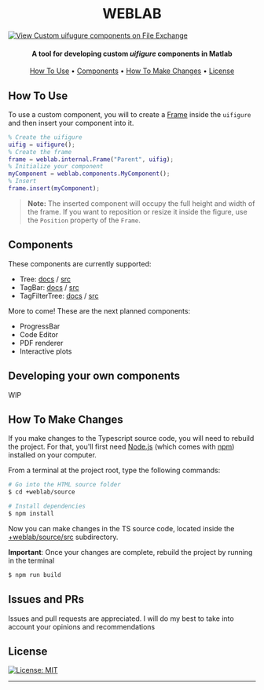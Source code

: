 <h1 align="center">
  WEBLAB
</h1>

[![View Custom uifugure components on File Exchange](https://www.mathworks.com/matlabcentral/images/matlab-file-exchange.svg)](https://www.mathworks.com/matlabcentral/fileexchange/128439-custom-uifugure-components)

<h4 align="center">A tool for developing custom <em>uifigure</em> components in Matlab</h4>


<p align="center">
  <a href="#how-to-use">How To Use</a> • 
  <a href="#components">Components</a> • 
  <a href="#how-to-make-changes">How To Make Changes</a> •
  <a href="#license">License</a>
</p>



## How To Use

To use a custom component, you will to create a
[Frame](/%2Bweblab/%2Binternal/Frame.m) inside the `uifigure` and then insert
your component into it.

```matlab
% Create the uifigure
uifig = uifigure();
% Create the frame
frame = weblab.internal.Frame("Parent", uifig);
% Initialize your component
myComponent = weblab.components.MyComponent();
% Insert
frame.insert(myComponent);
```

> **Note:** The inserted component will occupy the full height and width of the
> frame. If you want to reposition or resize it inside the figure, use the
> `Position` property of the `Frame`.

## Components

These components are currently supported:

- Tree: [docs](/docs/components/Tree.md) / [src](/%2Bweblab/%2Bcomponents/Tree.m)
- TagBar: [docs](/docs/components/TagBar.md) / [src](/%2Bweblab/%2Bcomponents/TagBar.m)
- TagFilterTree: [docs](/docs/components/TagFilterTree.md) / [src](/%2Bweblab/%2Bcomponents/TagFilterTree.m)

More to come! These are the next planned components:
- ProgressBar
- Code Editor
- PDF renderer
- Interactive plots

## Developing your own components

WIP

## How To Make Changes

If you make changes to the Typescript source code, you will need to rebuild the
project. For that, you'll first need [Node.js](https://nodejs.org/en/download/)
(which comes with [npm](http://npmjs.com)) installed on your computer.

From a terminal at the project root, type the following commands:

```bash
# Go into the HTML source folder
$ cd +weblab/source

# Install dependencies
$ npm install
```

Now you can make changes in the TS source code, located inside the
[+weblab/source/src](/%2Bweblab/source/src/) subdirectory.

**Important**: Once your changes are complete, rebuild the project by running in
the terminal

```bash
$ npm run build
```
## Issues and PRs

Issues and pull requests are appreciated. I will do my best to take into account your opinions and recommendations

## License

[![License: MIT](https://img.shields.io/badge/License-MIT-yellow.svg)](/LICENSE)

---
